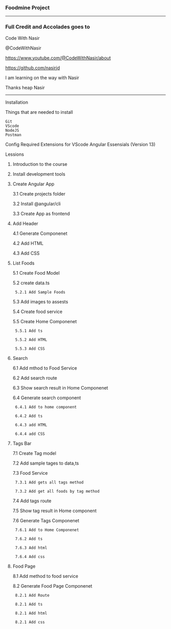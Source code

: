 ### Foodmine Project ###

----
### Full Credit and Accolades goes to ###

Code With Nasir

@CodeWithNasir

https://www.youtube.com/@CodeWithNasir/about

https://github.com/nasirjd

I am learning on the way with Nasir

Thanks heap Nasir

---

Installation

Things that are needed to install

	Git
	VScode
	NodeJS
	Postman
	
	
Config 
	Required Extensions for VScode
	Angular Essensials (Version 13)

Lessions

1. Introduction to the course
2. Install development tools
3. Create Angular App

	3.1 Create projects folder
	
	3.2 Install @angular/cli
	
	3.3 Create App as frontend
	
	
4. Add Header

	4.1 Generate Componenet
	
	4.2 Add HTML
	
	4.3 Add CSS
	
5. List Foods

	5.1 Create Food Model
	
	5.2	create data.ts
	
		5.2.1 Add Sample Foods
		
	5.3 Add images to assests
	
	5.4 Create food service
	
	5.5 Create Home Componenet
	
		5.5.1 Add ts
		
		5.5.2 Add HTML
		
		5.5.3 Add CSS
		
6. Search

	6.1 Add mthod to Food Service
	
	6.2 Add search route
	
	6.3 Show search result in Home Componenet
	
	6.4 Generate search component
	
		6.4.1 Add to home component
		
		6.4.2 Add ts
		
		6.4.3 add HTML
		
		6.4.4 add CSS
			
7. Tags Bar

	7.1 Create Tag model
	
	7.2 Add sample tages to data,ts
	
	7.3 Food Service
	
		7.3.1 Add gets all tags method
		
		7.3.2 Add get all foods by tag method
		
	7.4 Add tags route
	
	7.5 Show tag result in Home component
	
	7.6 Generate Tags Componenet
	
		7.6.1 Add to Home Componenet
		
		7.6.2 Add ts
		
		7.6.3 Add html
		
		7.6.4 Add css

8. Food Page

	8.1 Add method to food service
	
	8.2 Generate Food Page Componenet
	
		8.2.1 Add Route
		
		8.2.1 Add ts
		
		8.2.1 Add html
		
		8.2.1 Add css
